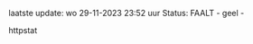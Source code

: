laatste update: 
wo 29-11-2023 23:52   uur 
Status: FAALT - geel - 
<div class="service Y">httpstat</div>
